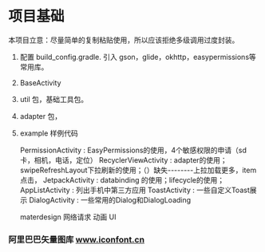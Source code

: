 # 项目基础
本项目立意：尽量简单的复制粘贴使用，所以应该拒绝多级调用过度封装。

1. 配置 build_config.gradle.
    引入 gson，glide，okhttp，easypermissions等常用库。
    
2. BaseActivity 
    
3. util 包，基础工具包。

4. adapter 包，

5. example 样例代码 
    
   PermissionActivity : EasyPermissions的使用，4个敏感权限的申请（sd卡，相机，电话，定位）
   RecyclerViewActivity : adapter的使用；swipeRefreshLayout下拉刷新的使用；（）缺失--------上拉加载更多，item点击，
   JetpackActivity : databinding 的使用；lifecycle的使用；
   AppListActivity : 列出手机中第三方应用
   ToastActivity : 一些自定义Toast展示
   DialogActivity : 一些常用的Dialog和DialogLoading
   
   
   materdesign 
   网络请求
   动画
   UI
### 阿里巴巴矢量图库 www.iconfont.cn